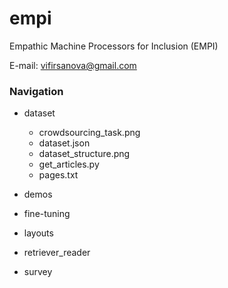 # empi
Empathic Machine Processors for Inclusion (EMPI)

E-mail: [vifirsanova@gmail.com](mailto:vifirsanova@gmail.com)

### Navigation

* dataset
  * crowdsourcing_task.png
  * dataset.json
  * dataset_structure.png
  * get_articles.py
  * pages.txt
* demos

* fine-tuning
* layouts
* retriever_reader
* survey
